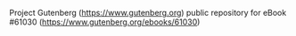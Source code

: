 Project Gutenberg (https://www.gutenberg.org) public repository for eBook #61030 (https://www.gutenberg.org/ebooks/61030)
